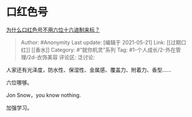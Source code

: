 # 口红色号
[为什么口红色号不用六位十六进制来标？](https://www.zhihu.com/question/437700843/answer/1659852087)

> Author: #Anonymity
> Last update: [编辑于 2021-05-21]
> Link: [[过期口红]] [[香水]]
> Category: #“就你机灵”系列
> Tag: #1-个人成长/2-外在管理/2d-衣饰美容 
> 评论区:
> 泛讨论:

人家还有光泽度，防水性、保湿性、金属感、覆盖力、附着力、香型……

六位哪够。

Jon Snow，you know nothing.

加强学习。
